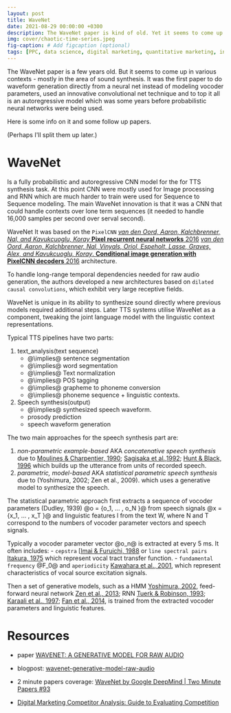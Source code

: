 ```yaml
---
layout: post
title: WaveNet
date: 2021-08-29 00:00:00 +0300
description: The WaveNet paper is kind of old. Yet it seems to come up in various contexts. Some thoughts on this. 
img: cover/chaotic-time-series.jpeg
fig-caption: # Add figcaption (optional)
tags: [PPC, data science, digital marketing, quantitative marketing, intelligence] 
---
```


The WaveNet paper is a few years old. But it seems to come up in various contexts - mostly in the area of sound synthesis. It was the first paper to do waveform generation directly from a neural net instead of modeling vocoder parameters, used an innovative convolutional net technique and to top it all is an autoregressive model which was some years before probabilistic neural networks were being used.

Here is some info on it and some follow up papers.

(Perhaps I'll split them up later.)

# WaveNet

Is a fully probabilistic and autoregressive CNN model for the for TTS synthesis task. At this point CNN were mostly used for Image processing and RNN which are much harder to train were used for Sequence to Sequence modeling. The main WaveNet innovation is that it was a CNN that could handle contexts over lone term sequences (it needed to handle 16,000 samples per second over serval second).

WaveNet It was based on the `PixelCNN` [*van den Oord, Aaron, Kalchbrenner, Nal, and Kavukcuoglu, Koray* **Pixel recurrent neural networks** 2016](https://arxiv.org/abs/1601.06759) [*van den Oord, Aaron, Kalchbrenner, Nal, Vinyals, Oriol, Espeholt, Lasse, Graves, Alex, and Kavukcuoglu, Koray*. **Conditional image generation with PixelCNN decoders** 2016](http://arxiv.org/abs/1606.05328) architecture.

To handle long-range temporal dependencies needed for raw audio generation, the authors developed a new architectures based on `dilated causal convolutions`, which exhibit very large receptive fields.

WaveNet is unique in its ability to synthesize sound directly where previous models required additional steps. Later TTS systems utilise WaveNet as a component, tweaking the joint language model with the linguistic context representations.


Typical TTS pipelines have two parts:
1. text_analysis(text sequence) 
    - @\implies@ sentence segmentation
    - @\implies@ word segmentation
    - @\implies@ Text normalization
    - @\implies@ POS tagging
    - @\implies@ grapheme to phoneme conversion
    - @\implies@ phoneme sequence + linguistic contexts.
2. Speech synthesis(output)
     - @\implies@ synthesized speech waveform.
     - prosody prediction
     - speech waveform generation

The two main approaches for the speech synthesis part are:

1. *non-parametric example-based* AKA *concatenative speech synthesis* due to [Moulines & Charpentier, 1990](); [Sagisaka et al.,1992](); [Hunt & Black, 1996]() which builds up the utterance from units of recorded speech.
2. *parametric, model-based* AKA *statistical parametric speech synthesis* due to (Yoshimura, 2002; Zen et al., 2009). which uses a generative model to synthesize the speech. 

The statistical parametric approach first extracts a sequence of vocoder parameters (Dudley, 1939) @o = {o_1, ... , o_N }@ from speech signals @x = {x_1, ... , x_T }@ and linguistic features l from the text W, where N and T correspond to the numbers of vocoder
parameter vectors and speech signals. 

Typically a vocoder parameter vector @o_n@ is extracted at every 5 ms. It often includes:
    - `cepstra` [[Imai & Furuichi, 1988]() or       `line spectral pairs` [Itakura, 1975]() which represent vocal tract transfer function.
    - `fundamental frequency` @F_0@ and `aperiodicity` [Kawahara et al., 2001](), which represent characteristics of vocal source excitation signals. 

Then a set of generative models, such as a HMM [Yoshimura, 2002](), feed-forward neural network [Zen et al., 2013](); RNN [Tuerk & Robinson, 1993](); [Karaali et al., 1997](); [Fan et al., 2014](), is trained from the extracted vocoder parameters and linguistic features.



# Resources

- paper [WAVENET: A GENERATIVE MODEL FOR RAW AUDIO](https://arxiv.org/pdf/1609.03499.pdf)
- blogpost: [wavenet-generative-model-raw-audio](https://deepmind.com/blog/article/wavenet-generative-model-raw-audio)
- 2 minute papers coverage: [WaveNet by Google DeepMind | Two Minute Papers #93](https://www.youtube.com/watch?v=CqFIVCD1WWo&ab_channel=TwoMinutePapers)

- [Digital Marketing Competitor Analysis: Guide to Evaluating Competition](https://digilant.com/blog/featured-blog/digital-marketing-competitor-analysis-guide-to-evaluating-competition/)